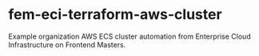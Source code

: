 # fem-eci-terraform-aws-cluster
Example organization AWS ECS cluster automation from Enterprise Cloud Infrastructure on Frontend Masters.
